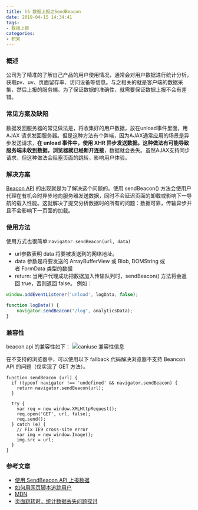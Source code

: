 ```yaml
---
title: h5 数据上报之SendBeacon
date: 2019-04-15 14:34:41
tags:
- 数据上报
categories:
- 积累
---
```

### 概述
公司为了精准的了解自己产品的用户使用情况，通常会对用户数据进行统计分析，获取pv、uv、页面留存率、访问设备等信息。与之相关的就是客户端的数据采集，然后上报的服务端。为了保证数据的准确性，就需要保证数据上报不会有差错。

### 常见方案及缺陷
数据发回服务器的常见做法是，将收集好的用户数据，放在unload事件里面，用 AJAX 请求发回服务器。但是这种方法有个弊端，因为AJAX通常应用的场景是异步发送请求，**在 unload 事件中，使用 XHR 异步发送数据。这种做法有可能导致服务端未收到数据，浏览器就已经断开连接**，数据就会丢失。虽然AJAX支持同步请求，但这种做法会阻塞页面的跳转，影响用户体验。

<!-- more -->

### 解决方案
[Beacon API](https://developer.mozilla.org/en-US/docs/Web/API/Beacon_API) 的出现就是为了解决这个问题的。使用 sendBeacon() 方法会使用户代理在有机会时异步地向服务器发送数据，同时不会延迟页面的卸载或影响下一导航的载入性能。这就解决了提交分析数据时的所有的问题：数据可靠，传输异步并且不会影响下一页面的加载。

### 使用方法
使用方式也很简单:`navigator.sendBeacon(url, data)`
- url参数表明 data 将要被发送到的网络地址。
- data 参数是将要发送的 ArrayBufferView 或 Blob, DOMString 或者 FormData 类型的数据
- return: 当用户代理成功把数据加入传输队列时，sendBeacon() 方法将会返回 true，否则返回 false。
例如：
```javascript
window.addEventListener('unload', logData, false);

function logData() {
    navigator.sendBeacon("/log", analyticsData);
}
```

### 兼容性
beacon api 的兼容性如下：
![caniuse 兼容性信息](https://s2.ax1x.com/2019/06/28/ZKxrHU.png)

在不支持的浏览器中，可以使用以下 fallback 代码解决浏览器不支持 Beancon API 的问题（仅实现了 GET 方法）。
```
function sendBeacon (url) {
  if (typeof navigator !== 'undefined' && navigator.sendBeacon) {
    return navigator.sendBeacon(url);
  }

  try {
    var req = new window.XMLHttpRequest();
    req.open('GET', url, false);
    req.send();
  } catch (e) {
    // Fix IE9 cross-site error
    var img = new window.Image();
    img.src = url;
  }
}
```
### 参考文章
- [使用 SendBeacon API 上报数据](https://www.sdvcrx.com/post/2018-11-21-beancon-api/)
- [如何用网页脚本追踪用户](http://www.ruanyifeng.com/blog/2019/04/user-tracking.html)
- [MDN](https://developer.mozilla.org/zh-CN/docs/Web/API/Navigator/sendBeacon)
- [页面跳转时，统计数据丢失问题探讨](http://taobaofed.org/blog/2016/04/01/lose-statistics/)


